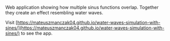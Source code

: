 Web application showing how multiple sinus functions overlap. Together they create an effect resembling water waves.

Visit [https://mateuszmanczak04.github.io/water-waves-simulation-with-sines/](https://mateuszmanczak04.github.io/water-waves-simulation-with-sines/) to see the app.
